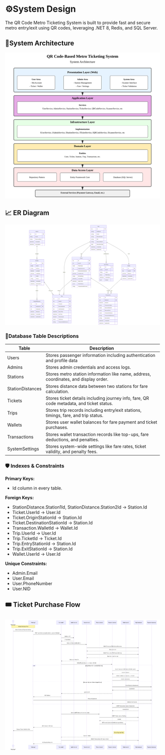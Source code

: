 
#  ⚙️System Design

The QR Code Metro Ticketing System is built to provide fast and secure metro entry/exit using QR codes, leveraging .NET 8, Redis, and SQL Server.

## 🎨System Architecture

![Alt text](Images/system-architecture-one.svg)

## 📈 ER Diagram

![Alt](Images/scahema-diagram.png)


### 🧩Database Table Descriptions

| Table           | Description                                                                                     |
|----------------|-------------------------------------------------------------------------------------------------|
| Users          | Stores passenger information including authentication and profile data        |
| Admins         | Stores admin credentials and access logs.                                              |
| Stations       | Stores metro station information like name, address, coordinates, and display order.             |
| StationDistances | Stores distance data between two stations for fare calculation.                               |
| Tickets        | Stores ticket details including journey info, fare, QR code metadata, and ticket status.         |
| Trips          | Stores trip records including entry/exit stations, timings, fare, and trip status.               |
| Wallets        | Stores user wallet balances for fare payment and ticket purchases.                               |
| Transactions   | Stores wallet transaction records like top-ups, fare deductions, and penalties.                  |
| SystemSettings | Stores system-wide settings like fare rates, ticket validity, and penalty fees.                  |


### 🛡️ Indexes & Constraints
 **Primary Keys:**
  - Id column in every table.
 
 **Foreign Keys:**
 
  - StationDistance.Station1Id, StationDistance.Station2Id → Station.Id
  - Ticket.UserId → User.Id
  - Ticket.OriginStationId → Station.Id
  - Ticket.DestinationStationId → Station.Id
  - Transaction.WalletId → Wallet.Id
  - Trip.UserId → User.Id
  - Trip.TicketId → Ticket.Id
  - Trip.EntryStationId → Station.Id
  - Trip.ExitStationId → Station.Id
  - Wallet.UserId → User.Id
 
 **Unique Constraints:**
  - Admin.Email
  - User.Email
  - User.PhoneNumber
  - User.NID

## 🎟️ Ticket Purchase Flow
![Alt](Images/ticket-squence.png)
---
